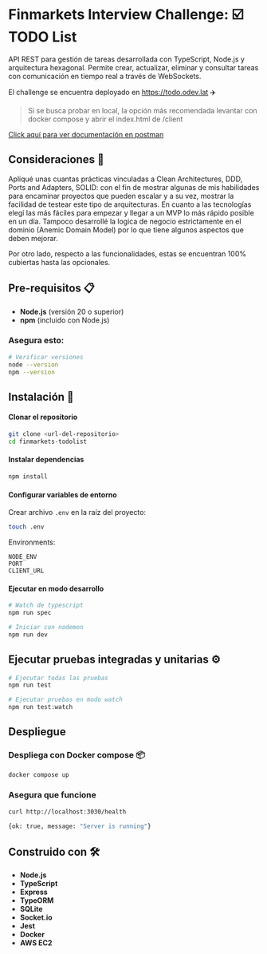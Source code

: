 # Finmarkets Interview Challenge: ☑️ TODO List

API REST para gestión de tareas desarrollada con TypeScript, Node.js y arquitectura hexagonal. Permite crear, actualizar, eliminar y consultar tareas con comunicación en tiempo real a través de WebSockets.

El challenge se encuentra deployado en https://todo.odev.lat ✈️

> Si se busca probar en local, la opción más recomendada levantar con docker compose y abrir el index.html de /client

[Click aquí para ver documentación en postman](https://documenter.getpostman.com/view/16890532/2sB3QFQsNH)

## Consideraciones 🚀
Apliqué unas cuantas prácticas vinculadas a Clean Architectures, DDD, Ports and Adapters, SOLID: con el fin de mostrar algunas de mis habilidades para encaminar proyectos que pueden escalar y a su vez, mostrar la facilidad de testear este tipo de arquitecturas. En cuanto a las tecnologías elegí las más fáciles para empezar y llegar a un MVP lo más rápido posible en un día. Tampoco desarrollé la logica de negocio estrictamente en el dominio (Anemic Domain Model) por lo que tiene algunos aspectos que deben mejorar.

Por otro lado, respecto a las funcionalidades, estas se encuentran 100% cubiertas hasta las opcionales.

## Pre-requisitos 📋

- **Node.js** (versión 20 o superior)
- **npm** (incluido con Node.js)

### Asegura esto:

```bash
# Verificar versiones
node --version
npm --version
```

## Instalación 🔧

#### Clonar el repositorio

```bash
git clone <url-del-repositorio>
cd finmarkets-todolist
```

#### Instalar dependencias

```bash
npm install
```

#### Configurar variables de entorno

Crear archivo `.env` en la raíz del proyecto:

```bash
touch .env
```

Environments:

```env
NODE_ENV
PORT
CLIENT_URL
```

#### Ejecutar en modo desarrollo

```bash
# Watch de typescript
npm run spec

# Iniciar con nodemon
npm run dev
```

## Ejecutar pruebas integradas y unitarias ⚙️

```bash
# Ejecutar todas las pruebas
npm run test

# Ejecutar pruebas en modo watch
npm run test:watch
```
## Despliegue
### Despliega con Docker compose 📦

```bash
docker compose up
```

### Asegura que funcione

```bash
curl http://localhost:3030/health

{ok: true, message: "Server is running"}
```

## Construido con 🛠️

- **Node.js** 
- **TypeScript**
- **Express**
- **TypeORM**
- **SQLite**
- **Socket.io**
- **Jest**
- **Docker**
- **AWS EC2**
